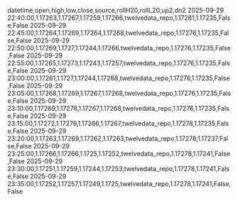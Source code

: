 datetime,open,high,low,close,source,rollH20,rollL20,up2,dn2
2025-09-29 22:40:00,1.17263,1.17267,1.17259,1.17266,twelvedata_repo,1.17281,1.17235,False,False
2025-09-29 22:45:00,1.17264,1.17269,1.17264,1.17268,twelvedata_repo,1.17276,1.17235,False,False
2025-09-29 22:50:00,1.17269,1.1727,1.17244,1.17266,twelvedata_repo,1.17276,1.17235,False,False
2025-09-29 22:55:00,1.17265,1.17273,1.17243,1.17257,twelvedata_repo,1.17276,1.17235,False,False
2025-09-29 23:00:00,1.17261,1.1727,1.17244,1.17268,twelvedata_repo,1.17276,1.17235,False,False
2025-09-29 23:05:00,1.17268,1.17269,1.17267,1.17268,twelvedata_repo,1.17276,1.17235,False,False
2025-09-29 23:10:00,1.17269,1.17278,1.17267,1.17268,twelvedata_repo,1.17276,1.17235,False,False
2025-09-29 23:15:00,1.17272,1.17276,1.17266,1.17267,twelvedata_repo,1.17278,1.17235,False,False
2025-09-29 23:20:00,1.17263,1.17269,1.17262,1.17263,twelvedata_repo,1.17278,1.17237,False,False
2025-09-29 23:25:00,1.17266,1.17266,1.1725,1.17252,twelvedata_repo,1.17278,1.17241,False,False
2025-09-29 23:30:00,1.17251,1.17259,1.17244,1.17253,twelvedata_repo,1.17278,1.17241,False,False
2025-09-29 23:35:00,1.17252,1.17257,1.17249,1.1725,twelvedata_repo,1.17278,1.17241,False,False
